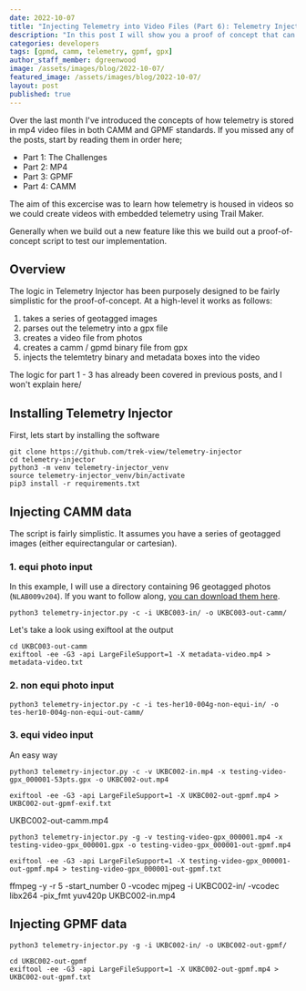 ```yaml
---
date: 2022-10-07
title: "Injecting Telemetry into Video Files (Part 6): Telemetry Injector"
description: "In this post I will show you a proof of concept that can be used to turn a series of geotagged images into a video with a CAMM or GPMD telemetry track."
categories: developers
tags: [gpmd, camm, telemetry, gpmf, gpx]
author_staff_member: dgreenwood
image: /assets/images/blog/2022-10-07/
featured_image: /assets/images/blog/2022-10-07/
layout: post
published: true
---
```


Over the last month I've introduced the concepts of how telemetry is stored in mp4 video files in both CAMM and GPMF standards. If you missed any of the posts, start by reading them in order here;

* Part 1: The Challenges
* Part 2: MP4
* Part 3: GPMF
* Part 4: CAMM

The aim of this excercise was to learn how telemetry is housed in videos so we could create videos with embedded telemetry using Trail Maker.

Generally when we build out a new feature like this we build out a proof-of-concept script to test our implementation.

## Overview

The logic in Telemetry Injector has been purposely designed to be fairly simplistic for the proof-of-concept. At a high-level it works as follows:

1. takes a series of geotagged images
2. parses out the telemetry into a gpx file
3. creates a video file from photos
4. creates a camm / gpmd binary file from gpx
5. injects the telemtetry binary and metadata boxes into the video

The logic for part 1 - 3 has already been covered in previous posts, and I won't explain here/

## Installing Telemetry Injector

First, lets start by installing the software

```shell
git clone https://github.com/trek-view/telemetry-injector
cd telemetry-injector
python3 -m venv telemetry-injector_venv
source telemetry-injector_venv/bin/activate
pip3 install -r requirements.txt
```

## Injecting CAMM data

The script is fairly simplistic. It assumes you have a series of geotagged images (either equirectangular or cartesian).


### 1. equi photo input

In this example, I will use a directory containing 96 geotagged photos (`NLAB009v204`). If you want to follow along, [you can download them here](https://drive.google.com/drive/folders/1Dvz1vwoO2hdsGCkerjAsExu3DdJ-bA_p?usp=sharing).

```shell
python3 telemetry-injector.py -c -i UKBC003-in/ -o UKBC003-out-camm/
```

Let's take a look using exiftool at the output


```shell
cd UKBC003-out-camm
exiftool -ee -G3 -api LargeFileSupport=1 -X metadata-video.mp4 > metadata-video.txt
```

### 2. non equi photo input

```shell
python3 telemetry-injector.py -c -i tes-her10-004g-non-equi-in/ -o tes-her10-004g-non-equi-out-camm/
```

### 3. equi video input

An easy way 

```shell
python3 telemetry-injector.py -c -v UKBC002-in.mp4 -x testing-video-gpx_000001-53pts.gpx -o UKBC002-out.mp4
```

```
exiftool -ee -G3 -api LargeFileSupport=1 -X UKBC002-out-gpmf.mp4 > UKBC002-out-gpmf-exif.txt
```



UKBC002-out-camm.mp4


```shell
python3 telemetry-injector.py -g -v testing-video-gpx_000001.mp4 -x testing-video-gpx_000001.gpx -o testing-video-gpx_000001-out-gpmf.mp4
```

```
exiftool -ee -G3 -api LargeFileSupport=1 -X testing-video-gpx_000001-out-gpmf.mp4 > testing-video-gpx_000001-out-gpmf.txt
```



ffmpeg -y -r 5 -start_number 0 -vcodec mjpeg -i UKBC002-in/ -vcodec libx264 -pix_fmt yuv420p UKBC002-in.mp4




## Injecting GPMF data


```shell
python3 telemetry-injector.py -g -i UKBC002-in/ -o UKBC002-out-gpmf/
```

```shell
cd UKBC002-out-gpmf
exiftool -ee -G3 -api LargeFileSupport=1 -X UKBC002-out-gpmf.mp4 > UKBC002-out-gpmf.txt
```









